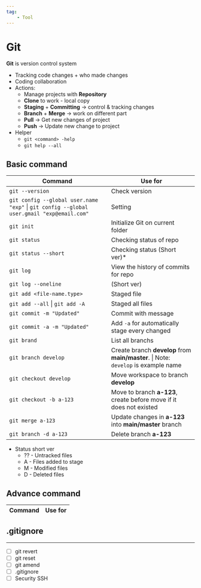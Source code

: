 ```yaml
---
tag:
    - Tool
---
```


# Git

**Git** is version control system

- Tracking code changes + who made changes
- Coding collaboration
- Actions:
  - Manage projects with **Repository**
  - **Clone** to work - local copy
  - **Staging** + **Committing** -> control & tracking changes
  - **Branch** + **Merge** -> work on different part
  - **Pull** -> Get new changes of project
  - **Push** -> Update new change to project
- Helper
  - `git <command> -help`
  - `git help --all`

## Basic command

| Command | Use for |
| --- | --- |
| `git --version` | Check version |
| `git config --global user.name "exp"` \| `git config --global user.gmail "exp@email.com"` | Setting |
| `git init` | Initialize Git on current folder |
| `git status` | Checking status of repo |
| `git status --short` | Checking status (Short ver)* |
| `git log` | View the history of commits for repo |
| `git log --oneline` | (Short ver) |
| `git add <file-name.type>` | Staged file |
| `git add --all` \| `git add -A` | Staged all files |
| `git commit -m "Updated"` | Commit with message |
| `git commit -a -m "Updated"` | Add `-a` for automatically stage every changed |
| `git brand` | List all branchs |
| `git branch develop` | Create branch **develop** from **main/master**. \| Note: `develop` is example name |
| `git checkout develop` | Move workspace to branch **develop** |
| `git checkout -b a-123` | Move to branch **a-123**, create before move if it does not existed |
| `git merge a-123` | Update changes in **a-123** into **main/master** branch|
| `git branch -d a-123` | Delete branch **a-123** |

- Status short ver
  - ?? - Untracked files
  - A - Files added to stage
  - M - Modified files
  - D - Deleted files

## Advance command

| Command | Use for |
| --- | --- |

## .gitignore

---

- [ ] git revert
- [ ] git reset
- [ ] git amend
- [ ] .gitignore
- [ ] Security SSH

